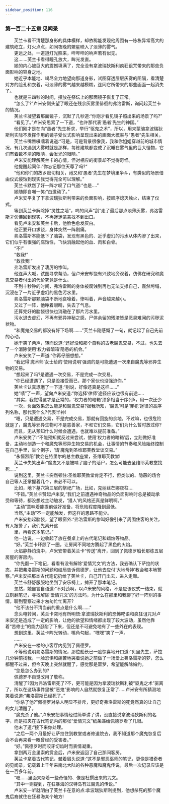 ```yaml
---
sidebar_position: 116
---
```

### 第一百二十五章 见闻录  


　　芙兰卡看不清楚那身影的具体模样，却依稀能发现他周围有一栋栋异常高大的建筑屹立，灯火点点，如同夜晚的繁星映入了淡薄的雾气。  
　　更远之处，一道道灯光照来，哔哔哔的响声若有似无。  
　　这…….芙兰卡看得瞳孔放大，眸光发直。  
　　她的内心被巨大的震撼填满了，完全没有拿波瑞狄斯利疯狂诅咒带来的那些负面影响的容身之地。  
　　她近乎本能地、竭尽全力地望向那道身影，试图穿透层层灰雾的阻隔，看清楚对方的脸孔和衣着，可淡薄的雾气越来越模糊，连同它所带来的那些画面一起消失了。  
　　也就是三四秒的时间，摆放在祭坛上的那面镜子恢复了正常。  
　　“怎么了?”卢米安侧头望了眼还在残余灰雾里徘徊的弗洛雷斯，询问起芙兰卡的情况。  
　　芙兰卡凝望着那面镜子，沉默了几秒道:“你刚才看见镜子照出来的场景了吗?”  
　　“看见了。”卢米安思索了一下道，“也许那代表‘愚者’先生的神国。”  
　　他们刚才是在向“愚者”先生祈求，举行“驱鬼之术”，所以，用来蒙骗拿波瑞狄斯利实际不发挥作用的镜子受仪式影响呈现出来的画面大概率与“愚者”先生相关。  
　　芙兰卡嘴唇嗫嚅着说道:“可是，可是背景很像我，我和你姐姐穿越前的城市情况，有几次遇到大雾时就是那样，每栋建筑都变成了沉睡在雾气里的巨大怪物，它们有着数不清的眼睛，会发光的眼睛。”  
　　卢米安能理解芙兰卡的心情，但对相应的街景却不觉得奇怪。  
　　他提醒起同伴:“你忘记那位天尊了吗?“  
　　“他和你们的故乡密切相关，祂又和‘愚者’先生在梦境里争斗，有类似的场景借由仪式侵蚀到现实我觉得完全可以理解。”  
　　芙兰卡默然了好一阵才叹了口气道:“也是....”  
　　她随即自嘲一笑:“白激动了。”  
　　卢米安平复了下拿波瑞狄斯利带来的负面影响，按顺序熄灭烛火，结束了仪式。  
　　等到芙兰卡解除掉“灵性之墙”，呜的风声“刮”走了最后那点淡薄灰雾，弗洛雷斯才仿佛回到现实，不再迷迷蒙蒙找不到出口。  
　　看见卢米安和芙兰卡后，他脸色愈发灰白。  
　　他正要开口求饶，身体突然一阵剧痛。  
　　弗洛雷斯本能低下了脑袋，发现有黑色的、近乎虚幻的污水从体内渗了出来，它们似乎有很强的腐蚀性，飞快消融起他的血、肉和白骨。  
　　“不!”  
　　“救我!”  
　　“救救我!”  
　　弗洛雷斯发出了凄厉的惨叫。  
　　他连声大喊，试图寻求帮助，但卢米安却饶有兴致地旁观着，仿佛在研究和魔鬼交易者付出的代价究竟是什么。  
　　不到十秒钟的时间，弗洛雷斯的身体被腐蚀到再也无法支撑自己，轰然垮塌，沉浸在了一片近乎虚幻的黑色污水里。  
　　弗洛雷斯那颗脑袋不断地哀嚎着，惨叫着，声音越来越小。  
　　又过了一阵，他睁着眼睛，失去了气息。  
　　还算完好的脑袋很快也消融在了那片污水里。  
　　污水退去虚幻，不再有邪异神秘之感，尸体余留的残渣皆是恶臭难闻的污秽泥状物。  
　　“和魔鬼交易的都没有好下场啊.……”芙兰卡刚感慨了一句，就记起了自己先前的心动。  
　　她干笑了两声，转而说道:“还好没和那个自称的古老魔鬼交易，不过，也失去了一个消除使用‘权力者暗箱’隐患的机会。”  
　　卢米安笑了一声道:“你再仔细想想。”  
　　“我记得‘魔术师’女士给的‘使用说明’强调的是可能遭遇一次来自魔鬼等邪异生物的交易。  
　　“想起来了吗?是遭遇一次交易，不是完成一次交易。  
　　“你已经遭遇了，只是没接受而已，那个家伙也没强迫你。”  
　　芙兰卡认真琢磨了一下道:“别说，好像还真是这样……”  
　　她“啧”了一声，望向卢米安道:“你选择‘律师’途径应该也很有前途.....  
　　“其实，我觉得这才是正常的，‘权力者的暗箱’顶多相当于序列5，用一次还少  
　　一次，负面效果怎么能是和魔鬼交易?据我所知，‘魔鬼’可是‘罪犯’途径的高序列名称，那代表什么?代表半神!  
　　“嗯，只是遭遇交易，不是完成交易，那就有回旋的余地，不过嘛，也很危险就是了，魔鬼等邪异生物可不是慈善家，不和它们交易，它们为什么暂时放过你?  
　　而且，无从预知什么时候会遭遇，也就难以提前准备。”  
　　卢米安笑了:“不能预知就反过来尝试，使用‘权力者的暗箱’后，立刻做好准备，主动地创造一个和魔鬼等邪异生物交易的机会，让事情的节奏和风险始终控制在自己手里，举个例子，‘请’魔鬼到圣维耶芙教堂谈交易。”  
　　“永恒烈阳”教会在特里尔的总主教座堂，圣维耶芙教堂!  
　　芙兰卡失笑出声:“魔鬼又不是被啃了脑子的活尸，怎么可能去圣维耶芙教堂找死..…”  
　　说到这里，芙兰卡突然顿住:圣维耶芙教堂肯定不行，但类似的、隐蔽的场合自己等人还掌握着几个，未必不可以。  
　　比如，地下墓穴第三层的祭祀广场，比如，克丽丝芒娜夜柱.…  
　　“不错。”芙兰卡赞起卢米安,“我们之前遭遇神奇物品的负面影响时总是被动承受和等待，都没想过主动触发，‘猎人’的风格还真是鲜明啊。”  
　　“主动”意味着能提前做好准备，将危险程度降到最低。  
　　当然,“主动”不一定能触发，但这样的思路不能少。  
　　卢米安抬起脑袋，望了眼窗外:“弗洛雷斯的惨叫好像引来了周围住客的关注，有人报警了，我们先离开这  
　　里，再看这本笔记。”  
　　他一边说，一边收起了放在餐桌上的古代笔记和蜡烛等物品。  
　　“好。”芙兰卡环顾了一圈，让房间不同地方腾起了黑色的火焰。  
　　火焰静静灼烧中，卢米安带着芙兰卡“传送”离开，回到了佩德罗船长那栋五层房屋的客房内。  
　　“你先翻一下笔记，看看有没有解除‘爱情咒文’的方法，我去确认下萨拉的状态，并把弗洛雷斯的问题和结局告诉佩德罗，让他去应付‘大地母神’教会和本地警察。”卢米安把那本古代笔记扔给了芙兰卡，自己开门出去，进入走廊。  
　　芙兰卡舒舒服服地坐到了安乐椅上，摊开了那本笔记。  
　　忽然，她自言自语道:“不对劲啊，以卢米安的风格，不是应该仪式一结束，就立刻翻笔记，寻找解除‘爱情咒文’的方法吗，为什么在那里和我聊了好一阵别的事情，聊到警察过来才匆匆忙忙离开?  
　　“他不该分不清当前的重点是什么啊……”  
　　念头电转间，芙兰卡突地有所明悟:拿波瑞狄斯利的恐怖呓语和疯狂诅咒对卢米安还是造成了一定的影响，让他的欲望和情绪都出现了较大波动，虽然他靠着“苦修士”的能力忍耐了下来，但还是不可避免地有了一些外在的表现。  
　　想到这里，芙兰卡眸光转动，嘴角勾起，“嘿嘿”笑了一声。  
　　......  
　　卢米安在一楼的小客厅内见到了佩德罗。  
　　不等他说明弗洛雷斯的情况，那位船长已一脸惊喜地开口道:“贝里先生，萨拉几分钟前找我，一脸恐惧和痛苦地哭着说她之前做了一场爱上弗洛雷斯的梦，怎么都醒不过来，但今天晚上突然就醒了，感觉那是噩梦，希望能解除婚约。  
　　“您是怎么办到的?  
　　佩德罗不自觉改用了敬称。  
　　清醒了?因为弗洛雷斯死了?不，更可能是因为拿波瑞狄斯利被“驱鬼之术”驱离了，所以在这场事件里被“恶鬼”影响的人自然就恢复正常了…..卢米安有所猜测地笑着说道:“弗洛雷斯已经死了。”  
　　“你杀了他?”佩德罗对杀人明显不排斥，更好奇弗洛雷斯的死竟然真的让自己的女儿清醒了。  
　　“魔鬼杀了他。”卢米安把事情经过简单讲了讲，没直接说拿波瑞狄斯利的名字，而是把夹在古代笔记内的那张“爱情咒文”纸条递给佩德罗看了几眼。  
　　他末了道:“接下来你处理。  
　　“之后一两个月最好让萨拉住到教堂或者修道院去，我不知道那个魔鬼恢复后会不会再来看一眼曾经的受害者。”  
　　“好。”佩德罗时而咬牙切齿时而表情凝重。  
　　拿到两万金里索的赏金后，卢米安返回了自己那间客房。  
　　芙兰卡拿着古代笔记，皱着眉头说道:“这不是邪恶巫师的笔记，更像是猎奇者的见闻录，记载着上千年来南北大陆的各种恶魔和魔鬼传说，最后一次记录应该是在一百多年前。  
　　“嗯......里面夹杂着一些奇怪的、像是杜撰出来的咒文。  
　　“其中一则提到，在狂暴海的汉特岛有过魔鬼的传说。”  
　　卢米安一听就明白了芙兰卡在意的点:拿波瑞狄斯利提到，他想杀死的那个魔鬼后裔就住在狂暴海某个地方!  
